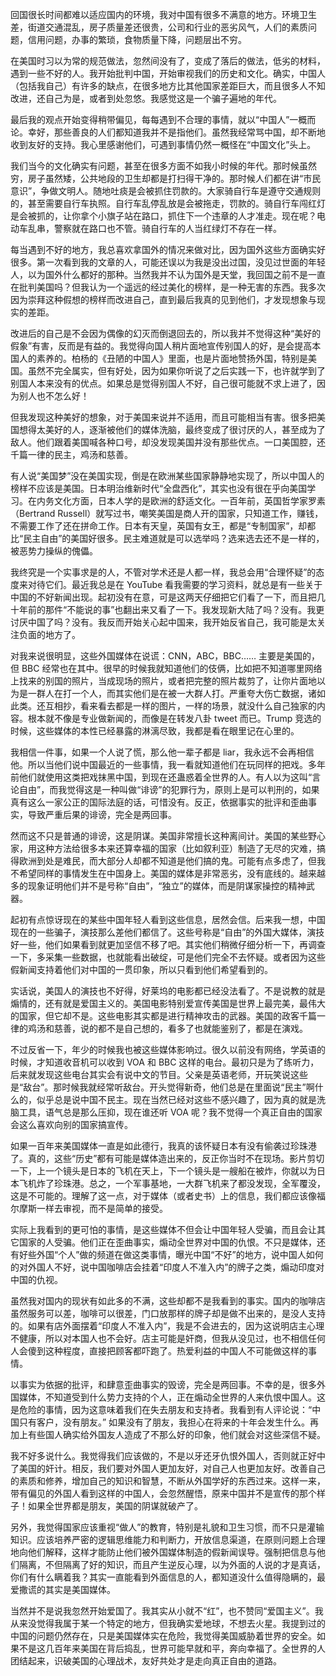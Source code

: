 回国很长时间都难以适应国内的环境，我对中国有很多不满意的地方。环境卫生差，街道交通混乱，房子质量差还很贵，公司和行业的恶劣风气，人们的素质问题，信用问题，办事的繁琐，食物质量下降，问题层出不穷。

在美国时习以为常的规范做法，忽然间没有了，变成了落后的做法，低劣的材料，遇到一些不好的人。我开始批判中国，开始审视我们的历史和文化。确实，中国人（包括我自己）有许多的缺点，在很多地方比其他国家差距巨大，而且很多人不知改进，还自己为是，或者到处忽悠。我感觉这是一个骗子遍地的年代。

最后我的观点开始变得稍带偏见，每每遇到不合理的事情，就以“中国人”一概而论。幸好，那些善良的人们都知道我并不是指他们。虽然我经常骂中国，却不断地收到友好的支持。我心里感谢他们，可遇到事情仍然一概怪在“中国文化”头上。

我们当今的文化确实有问题，甚至在很多方面不如我小时候的年代。那时候虽然穷，房子虽然矮，公共地段的卫生却都是打扫得干净的。那时候人们都在讲“市民意识”，争做文明人。随地吐痰是会被抓住罚款的。大家骑自行车是遵守交通规则的，甚至需要自行车执照。自行车乱停乱放是会被拖走，罚款的。骑自行车闯红灯是会被抓的，让你拿个小旗子站在路口，抓住下一个违章的人才准走。现在呢？电动车乱串，警察就在路口也不管。骑自行车的人当红绿灯不存在一样。

每当遇到不好的地方，我总喜欢拿国外的情况来做对比，因为国外这些方面确实好很多。第一次看到我的文章的人，可能还误以为我是没出过国，没见过世面的年轻人，以为国外什么都好的那种。当然我并不认为国外是天堂，我回国之前不是一直在批判美国吗？但我认为一个遥远的经过美化的榜样，是一种无害的东西。我多次因为崇拜这种假想的榜样而改进自己，直到最后我真的见到他们，才发现想象与现实的差距。

改进后的自己是不会因为偶像的幻灭而倒退回去的，所以我并不觉得这种“美好的假象”有害，反而是有益的。我觉得向国人稍片面地宣传别国人的好，是会提高本国人的素养的。柏杨的《丑陋的中国人》里面，也是片面地赞扬外国，特别是美国。虽然不完全属实，但有好处，因为如果你听说了之后实践一下，也许就学到了别国人本来没有的优点。如果总是觉得别国人不好，自己很可能就不求上进了，因为别人也不怎么好！

但我发现这种美好的想象，对于美国来说并不适用，而且可能相当有害。很多把美国想得太美好的人，逐渐被他们的媒体洗脑，最终变成了很讨厌的人，甚至成为了敌人。他们跟着美国喊各种口号，却没发现美国并没有那些优点。一口美国腔，还千篇一律的民主，鸡汤和慈善。

有人说“美国梦”没在美国实现，倒是在欧洲某些国家静静地实现了，所以中国人的榜样不应该是美国。日本明治维新时代“全盘西化”，其实也没有很在乎向美国学习。在内务文化方面，日本人学的是欧洲的舒适文化。一百年前，英国哲学家罗素（Bertrand Russell）就写过书，嘲笑美国是商人开的国家，只知道工作，赚钱，不需要工作了还在拼命工作。日本有天皇，英国有女王，都是“专制国家”，却都比“民主自由”的美国好很多。民主难道就是可以选举吗？选来选去还不是一样的，被恶势力操纵的傀儡。

我终究是一个实事求是的人，不管对学术还是人都一样，我总会用“合理怀疑”的态度来对待它们。最近我总是在 YouTube 看我需要的学习资料，就总是有一些关于中国的不好新闻出现。起初没有在意，可是这两天仔细把它们看了一下，而且把几十年前的那件“不能说的事”也翻出来又看了一下。我发现新大陆了吗？没有。我更讨厌中国了吗？没有。我反而开始关心起中国来，我开始反省自己，我可能是太关注负面的地方了。

对我来说很明显，这些外国媒体在说谎：CNN，ABC，BBC…… 主要是美国的，但 BBC 经常也在其中。很早的时候我就知道他们的伎俩，比如把不知道哪里网络上找来的别国的照片，当成现场的照片，或者把完整的照片裁剪了，让你片面地以为是一群人在打一个人，而其实他们是在被一大群人打。严重夸大伤亡数据，诸如此类。还互相抄，看来看去都是一样的图片，一样的场景，就没什么自己独家的内容。根本就不像是专业做新闻的，而像是在转发八卦 tweet 而已。Trump 竞选的时候，这些媒体的本性已经暴露的淋漓尽致，我都是看在眼里记在心里的。

我相信一件事，如果一个人说了慌，那么他一辈子都是 liar，我永远不会再相信他。所以当他们说中国最近的一些事情，我一看就知道他们在玩同样的把戏。多年前他们就使用这类把戏抹黑中国，到现在还蛊惑着全世界的人。有人以为这叫“言论自由”，而我觉得这是一种叫做“诽谤”的犯罪行为，原则上是可以判刑的，如果真有这么一家公正的国际法庭的话，可惜没有。反正，依据事实的批评和歪曲事实，导致严重后果的诽谤，完全是两回事。

然而这不只是普通的诽谤，这是阴谋。美国非常擅长这种离间计。美国的某些野心家，用这种方法给很多本来还算幸福的国家（比如叙利亚）制造了无尽的灾难，搞得欧洲到处是难民，而大部分人却都不知道是他们搞的鬼。可能有点多虑了，但我不希望同样的事情发生在中国身上。美国的媒体是非常恶劣，没有底线的。越来越多的现象证明他们并不是号称“自由”，“独立”的媒体，而是阴谋家操控的精神武器。

起初有点惊讶现在的某些中国年轻人看到这些信息，居然会信。后来我一想，中国现在的一些骗子，演技那么差他们都信了。这些号称是“自由”的外国大媒体，演技好一些，他们如果看到就更加坚信不移了吧。其实他们稍微仔细分析一下，再调查一下，多采集一些数据，也就能看出破绽，可是他们完全不去怀疑。或者因为这些假新闻支持着他们对中国的一贯印象，所以只看到他们希望看到的。

实话说，美国人的演技也不好得，好莱坞的电影都已经没法看了。不是说教的就是煽情的，还有就是爱国主义的。美国电影特别爱宣传美国是世界上最完美，最伟大的国家，但它却不是。这些电影其实都是进行精神攻击的武器。美国的政客千篇一律的鸡汤和慈善，说的都不是自己想的，看多了也就能鉴别了，都是在演戏。

不过反省一下，年少的时候我也被这些媒体影响过。很久以前没有网络，学英语的时候，才知道收音机可以收到 VOA 和 BBC 这样的电台。最初只是为了练听力，后来就发现这些电台其实会有说中文的节目。父亲是英语老师，开玩笑说这些是“敌台”。那时候我就经常听敌台。开头觉得新奇，他们总是在里面说“民主”啊什么的，似乎总是说中国不民主。现在当然已经对这些不感兴趣了，因为真的就是洗脑工具，语气总是那么压抑，现在谁还听 VOA 呢？我不觉得一个真正自由的国家会这么喜欢向别的国家搞宣传。

如果一百年来美国媒体一直是如此德行，我真的该怀疑日本有没有偷袭过珍珠港了。真的，这些“历史”都有可能是媒体造出来的，反正你当时不在现场。影片剪切一下，上一个镜头是日本的飞机在天上，下一个镜头是一艘船在被炸，你就以为日本飞机炸了珍珠港。总之，一个军事基地，一大群飞机来了都没发现，全军覆没，这是不可能的。理解了这一点，对于媒体（或者史书）上的信息，我们都应该像福尔摩斯一样去审视，而不是简单的接受。

实际上我看到的更可怕的事情，是这些媒体不但会让中国年轻人受骗，而且会让其它国家的人受骗。他们正在歪曲事实，煽动全世界对中国的仇恨。不只是媒体，还有好些外国“个人”做的频道在做这类事情，曝光中国“不好”的地方，说中国人如何的对外国人不好，说中国咖啡店会挂着“印度人不准入内”的牌子之类，煽动印度对中国的仇视。

虽然我对国内的现状有如此多的不满，这些却都不是我看到的事实。国内的咖啡店虽然服务可以差，咖啡可以很差，门口放那样的牌子却是做不出来的，是没人支持的。如果有店外面摆着“印度人不准入内”，我是不会进去的，因为这说明店主心理不健康，所以对本国人也不会好。店主可能是奸商，但我从没见过，也不相信任何人会傻到这种程度，直接把顾客都吓跑了。热爱利益的中国人不可能做这样的事情。

以事实为依据的批评，和肆意歪曲事实的毁谤，完全是两回事。不幸的是，很多外国媒体，不知道受到什么势力支持的个人，正在煽动全世界的人来仇恨中国人。这是危险的事情，因为这意味着我们在失去朋友和支持者。我看到有人评论说：“中国只有客户，没有朋友。” 如果没有了朋友，我担心在将来的十年会发生什么。再加上有些国人确实给外国友人造成了不那么好的印象，他们就会对这些深信不疑。

我不好多说什么。我觉得我们应该做的，不是以牙还牙仇恨外国人，否则就正好中了美国的奸计。相反，我们要对外国人更加友好，对自己人也更加友好。改善自己的素质和修养，增加自己的知识和智慧，不断从外国学好的东西过来。这样一来，带有偏见的外国人看到这样的中国人，会忽然醒悟，原来中国并不是宣传的那个样子！如果全世界都是朋友，美国的阴谋就破产了。

另外，我觉得国家应该重视“做人”的教育，特别是礼貌和卫生习惯，而不只是灌输知识。应该培养严密的逻辑思维能力和判断力，开放信息渠道，在原则问题上合理地向他们解释，这样才能防止他们被外国媒体制造的假新闻误导。强制把信息与他们隔离，不但隔离了好的知识，而且产生逆反心理，以为外面的人说的才是真话，你们有什么瞒着我？其实一直能看到外面信息的人，都知道没什么值得隐瞒的，最爱撒谎的其实是美国媒体。

当然并不是说我忽然开始爱国了。我其实从小就不“红”，也不赞同“爱国主义”。我从来没觉得我属于某一个特定的地方，但我确实爱地球，不想去火星。我提到过的中国的问题仍然存在，只是美国媒体实在危险，我觉得美国威胁着世界的安全。如果不是这几百年来美国在背后捣乱，世界可能早就和平，奔向幸福了。全世界的人团结起来，识破美国的心理战术，友好共处才是走向真正自由的道路。
